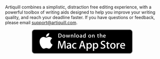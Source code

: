 Artiquill combines a simplistic, distraction free editing experience, with a powerful toolbox of writing aids designed to help you improve your writing quality, and reach your deadline faster. If you have questions or feedback, please email [support@artiquill.com](mailto:support@artiquill.com).

<div style="text-align: center;"><a href="https://itunes.apple.com/us/app/artiquill/id1274158973?ls=1&mt=12"><img src="/assets/Download_on_the_Mac_App_Store_Badge_US-UK_165x40.svg" /></a></div>